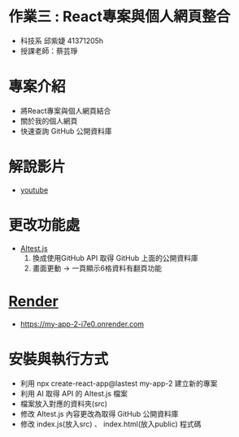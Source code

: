 # 作業三 : React專案與個人網頁整合
- 科技系 邱紫婕 41371205h
- 授課老師：蔡芸琤

# 專案介紹
- 將React專案與個人網頁結合
- 關於我的個人網頁
- 快速查詢 GitHub 公開資料庫

# 解說影片
- [youtube](https://youtu.be/4-I18_DiCDk)

# 更改功能處
- [AItest.js](https://github.com/amy-chiou-hub/my-app-2/blob/main/my-app-2/src/AItest.js)
    1. 換成使用GitHub API 取得 GitHub 上面的公開資料庫
    2. 畫面更動 -> 一頁顯示6格資料有翻頁功能
# [Render](https://my-app-2-i7e0.onrender.com)
- https://my-app-2-i7e0.onrender.com

# 安裝與執行方式
- 利用 npx create-react-app@lastest my-app-2 建立新的專案
- 利用 AI 取得 API 的 AItest.js 檔案
- 檔案放入對應的資料夾(src)
- 修改 AItest.js 內容更改為取得 GitHub 公開資料庫
- 修改 index.js(放入src) 、 index.html(放入public) 程式碼 

